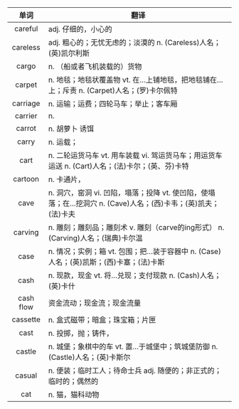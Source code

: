|单词|翻译  |
|:--:|--| 
|	careful  		|		adj. 仔细的，小心的	|		
|	careless  		|		adj. 粗心的；无忧无虑的；淡漠的 n. (Careless)人名；(英)凯尔利斯	|		
|	cargo  		|		n. （船或者飞机装载的）货物	|		
|	carpet  		|		n. 地毯；地毯状覆盖物 vt. 在…上铺地毯，把地毯铺在…上；斥责 n. (Carpet)人名；(罗)卡尔佩特	|		
|	carriage  		|		n. 运输；运费；四轮马车；举止；客车厢	|		
|	carrier  		|		n. 	|		
|	carrot  		|		n. 胡萝卜 诱饵	|		
|	carry  		|		n. 运载；	|		
|	cart  		|		n. 二轮运货马车 vt. 用车装载 vi. 驾运货马车；用运货车运送 n. (Cart)人名；(法)卡尔；(英、芬)卡特	|		
|	cartoon  		|		n. 卡通片，	|		
|	cave  		|		n. 洞穴，窑洞 vi. 凹陷，塌落；投降 vt. 使凹陷，使塌落；在…挖洞穴 n. (Cave)人名；(西)卡韦；(英)凯夫；(法)卡夫	|		
|	carving  		|		n. 雕刻；雕刻品；雕刻术 v. 雕刻（carve的ing形式） n. (Carving)人名；(瑞典)卡尔温	|		
|	case  		|		n. 情况；实例；箱 vt. 包围；把…装于容器中 n. (Case)人名；(英)凯斯；(西)卡塞；(法)卡斯	|		
|	cash  		|		n. 现款，现金 vt. 将…兑现；支付现款 n. (Cash)人名；(英)卡什	|		
|	cash flow  		|		资金流动；现金流；现金流量	|		
|	cassette  		|		n. 盒式磁带；暗盒；珠宝箱；片匣	|		
|	cast  		|		n. 投掷，抛；铸件，	|		
|	castle  		|		n. 城堡；象棋中的车 vt. 置…于城堡中；筑城堡防御 n. (Castle)人名；(英)卡斯尔	|		
|	casual  		|		n. 便装；临时工人；待命士兵 adj. 随便的；非正式的；临时的；偶然的	|		
|	cat  		|		n. 猫，猫科动物	|		
